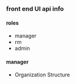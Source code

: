 
### front end UI api info

#### roles
- manager
- rm
- admin


#### manager

- Organization Structure

